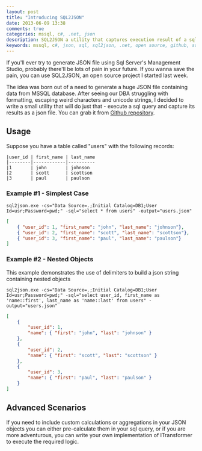 ```yaml
---
layout: post
title: "Introducing SQL2JSON"
date: 2013-06-09 13:38
comments: true
categories: mssql, c#, .net, json
description: SQL2JSON a utility that captures execution result of a sql query to a json file
keywords: mssql, c#, json, sql, sql2json, .net, open source, github, sql to json, sql 2 json, convert
---
```


If you'll ever try to generate JSON file using Sql Server's Management Studio, probably there'll be lots of pain in your future. If you wanna save the pain, you can use SQL2JSON, an open source project I started last week.

The idea was born out of a need to generate a huge JSON file containing data from MSSQL database. After seeing our DBA struggling with formatting, escaping weird characters and unicode strings, I decided to write a small utility that will do just that - execute a sql query and capture its results as a json file.
You can grab it from [Github repository](https://github.com/vladikk/sql2json).

Usage
-----

Suppose you have a table called "users" with the following records:

```
|user_id | first_name | last_name
|--------|------------|----------
|1       | john       | johnson
|2       | scott      | scottson
|3       | paul       | paulson
```

<!-- more -->

### Example #1 - Simplest Case

```
sql2json.exe -cs="Data Source=.;Initial Catalog=DB1;User Id=usr;Password=pwd;" -sql="select * from users" -output="users.json"
```

``` json users.json
[
	{ "user_id": 1, "first_name": "john", "last_name": "johnson"},
	{ "user_id": 2, "first_name": "scott", "last_name": "scottson"},
	{ "user_id": 3, "first_name": "paul", "last_name": "paulson"}
]
```

### Example #2 - Nested Objects
This example demonstrates the use of delimiters to build a json string containing nested objects

```
sql2json.exe -cs="Data Source=.;Initial Catalog=DB1;User Id=usr;Password=pwd;" -sql="select user_id, first_name as 'name::first', last_name as 'name::last' from users" -output="users.json"
```

``` json users.json
[
	{
		"user_id": 1,
		"name": { "first": "john", "last": "johnson" }
	},
	{
		"user_id": 2,
		"name": { "first": "scott", "last": "scottson" }
	},
	{
		"user_id": 3,
		"name": { "first": "paul", "last": "paulson" }
	}
]
```

Advanced Scenarios
------------------

If you need to include custom calculations or aggregations in your JSON objects you can either pre-calculate them in your sql query, or if you are more adventurous, you can write your own implementation of ITransformer to execute the required logic.